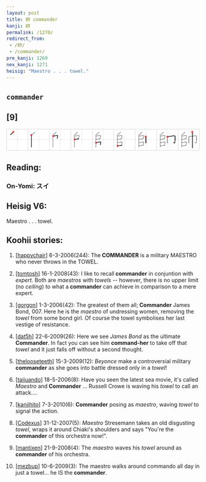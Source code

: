 ```yaml
---
layout: post
title: 帥 commander
kanji: 帥
permalink: /1270/
redirect_from:
 - /帥/
 - /commander/
pre_kanji: 1269
nex_kanji: 1271
heisig: "Maestro . . . towel."
---
```


## `commander`

## [9]

<div class="stroke"><img src="../images/E5B8A5.png" /></div>

## Reading:

### On-Yomi: スイ

## Heisig V6:

Maestro . . . towel.

## Koohii stories:

1) [<a href="http://kanji.koohii.com/profile/happychair">happychair</a>] 6-3-2006(244): The<strong> COMMANDER</strong> is a military MAESTRO who never throws in the TOWEL.

2) [<a href="http://kanji.koohii.com/profile/tomtosh">tomtosh</a>] 16-1-2008(43): I like to recall<strong> commander</strong> in conjuntion with <em>expert.</em> Both are <em>maestros</em> with <em>towels</em> -- however, there is no upper limit (no <em>ceiling</em>) to what a<strong> commander</strong> can achieve in comparison to a mere expert.

3) [<a href="http://kanji.koohii.com/profile/gorgon">gorgon</a>] 1-3-2006(42): The greatest of them all;<strong> Commander</strong> James Bond, 007. Here he is the <em>maestro</em> of undressing women, removing the <em>towel</em> from some bond girl. Of course the towel symbolises her last vestige of resistance.

4) [<a href="http://kanji.koohii.com/profile/dat5h">dat5h</a>] 22-6-2009(26): Here we see <em>James Bond</em> as the ultimate<strong> Commander</strong>. In fact you can see him <strong>command-her</strong> to take off that <em>towel</em> and it just falls off without a second thought.

5) [<a href="http://kanji.koohii.com/profile/thelooseteeth">thelooseteeth</a>] 15-3-2009(12): <em>Beyonce</em> make a controversial military <strong>commander</strong> as she goes into battle dressed only in a <em>towel</em>!

6) [<a href="http://kanji.koohii.com/profile/taijuando">taijuando</a>] 18-5-2006(8): Have you seen the latest sea movie, it&#039;s called <em>Maestro</em> and<strong> Commander</strong> ... Russell Crowe is waving his <em>towel</em> to call an attack....

7) [<a href="http://kanji.koohii.com/profile/kanjihito">kanjihito</a>] 7-3-2010(6): <strong>Commander</strong> posing as <em>maestro</em>, waving <em>towel</em> to signal the action.

8) [<a href="http://kanji.koohii.com/profile/Codexus">Codexus</a>] 31-12-2007(5): <em>Maestro</em> Stresemann takes an old disgusting <em>towel</em>, wraps it around Chiaki&#039;s shoulders and says &quot;You&#039;re the<strong> commander</strong> of this orchestra now!&quot;.

9) [<a href="http://kanji.koohii.com/profile/mantixen">mantixen</a>] 21-9-2008(4): The <em>maestro</em> waves his <em>towel</em> around as<strong> commander</strong> of his orchestra.

10) [<a href="http://kanji.koohii.com/profile/mezbup">mezbup</a>] 10-6-2009(3): The maestro walks around commando all day in just a towel... he IS the<strong> commander</strong>.
